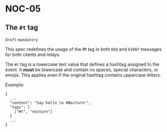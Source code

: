 NOC-05
======

The `#t` tag
------------

`draft` `mandatory`

This spec redefines the usage of the #t tag in both `REQ` and `EVENT` messages for both clients and relays.

The `#t` tag is a lowercase text value that defines a hashtag assigned to the event. It **must** be lowercase and contain no spaces, special characters, or emojis. This applies even if the original hashtag contains uppercase letters.

Example:
```
{
  ...
  "content": "Say hello to #Nocturn!",
  "tags": [
    ["#t", "nocturn"]
  ]
  ...
}
```
